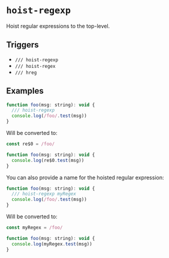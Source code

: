 # `hoist-regexp`

Hoist regular expressions to the top-level.

## Triggers

- `/// hoist-regexp`
- `/// hoist-regex`
- `/// hreg`

## Examples

```js
function foo(msg: string): void {
  /// hoist-regexp
  console.log(/foo/.test(msg))
}
```

Will be converted to:

```js
const re$0 = /foo/

function foo(msg: string): void {
  console.log(re$0.test(msg))
}
```

You can also provide a name for the hoisted regular expression:

```js
function foo(msg: string): void {
  /// hoist-regexp myRegex
  console.log(/foo/.test(msg))
}
```

Will be converted to:

```js
const myRegex = /foo/

function foo(msg: string): void {
  console.log(myRegex.test(msg))
}
```
